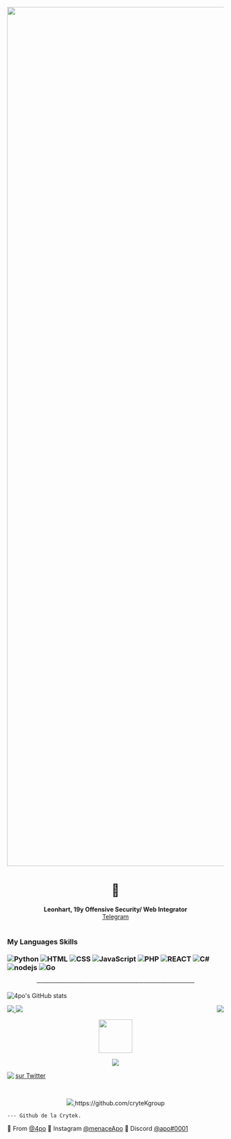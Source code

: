 <p align="center"><img src="https://i.imgur.com/LAajnm0.gif" width="2000"> 

<p align="center">

</p>

<h1 align="center">👋</h1>
<p align="center">
  <b>Leonhart, 19y Offensive Security/ Web Integrator</b><br>
  <a href="https://telegram.me/username">Telegram</a>
  <br></br>


### My Languages Skills <br/> <br/> ![Python](https://img.shields.io/badge/-Python-020202?style=flat-square&logo=python&logoColor=white) ![HTML](https://img.shields.io/badge/-HTML-020202?style=flat-square&logo=html5&logoColor=white) ![CSS](https://img.shields.io/badge/-CSS-020202?style=flat-square&logoColor=white&logo=css3) ![JavaScript](https://img.shields.io/badge/-JavaScript-020202?style=flat-square&logoColor=white&logo=javascript) ![PHP](https://img.shields.io/badge/-PHP-020202?style=flat-square&logo=php&logoColor=white) ![REACT](https://img.shields.io/badge/-React-020202?style=flat-square&logo=react&logoColor=white) ![C#](https://img.shields.io/badge/-C%20Sharp-020202?style=flat-square&logo=c%20sharp&logoColor=white) ![nodejs](https://img.shields.io/badge/-NodeJS-020202?style=flat-square&logo=Node.js&logoColor=white) ![Go](https://img.shields.io/badge/-Go-020202?style=flat-square&logo=Go&logoColor=white)


<p align="center">
─────────────────────────────────────
</p>

![4po's GitHub stats](https://github-readme-stats.vercel.app/api?username=4po&show_icons=true&theme=react)



<a href="https://github.com/4po">
  <img src="https://img.shields.io/github/followers/4po?color=020202&label=FOLLOWERS&style=for-the-badge">
</a>

<a href="https://discord.gg/Crytek">
         <img src="https://img.shields.io/website?color=020202&down_color=Crytek&down_message=Crytek&label=DISCORD&logo=Crytek&logoColor=black&style=for-the-badge&up_color=Crytek&up_message=DISCORD.GG%2FCrytek&url=https%3A%2F%2Fdiscord.gg%Crytek">
         </a>







<a href="https://discord.gg/Crytek">
   <img align='right' src="https://komarev.com/ghpvc/?username=your-github-username&style=flat-square&&label=PROFILE+VIEWS&color=020202">
</a>




<p align="center">
   <a href="https://discord.gg/Crytek">
         <img src="https://upload.wikimedia.org/wikipedia/commons/f/f0/Animated-Flag-Russia_2.gif" width="78"> 
</p>

<p align="center">
         <a href="https://discord.gg/Crytek">
         <img src="https://i.imgur.com/u0AbnKr.gif">
         </a>
      

<!-- Place this tag where you want the button to render. -->

<a href="https://twitter.com/4poUser"><img align='left' src="https://img.shields.io/twitter/follow/4poUser?color=33a1ff&logo=caca&logoColor=black&style=for-the-badge">
   
    
<a class="github-button" href="https://twitter.com/4poUser" data-color-scheme="no-preference: light; light: light; dark: dark;" data-show-count="true" aria-label="Follow @g4po on GitHub">sur Twitter</a>


<br>

<p align="center">
         <a href="https://discord.gg/Crytek">
         <img src="https://media.discordapp.net/attachments/837035432281374781/870765779434504312/oe3.png?width=1441&height=302">
         </a>
https://github.com/cryteKgroup 

    --- Github de la Crytek.

🔎 From [@4po](https://github.com/4po)
🔎 Instagram [@menaceApo](https://www.instagram.com/menaceapo/)
🔎 Discord [@apo#0001](https://discord.gg/Crytek/)
